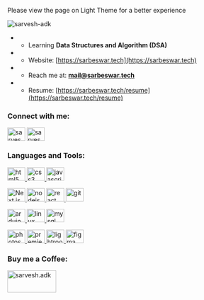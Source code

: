  Please view the page on Light Theme for a better experience 
<p align="left"> <img src="https://komarev.com/ghpvc/?username=sarvesh-adk&label=Profile%20views&color=2c2c2a&style=button" alt="sarvesh-adk" /> </p>

- - Learning  **Data Structures and Algorithm (DSA)**

- - Website: [https://sarbeswar.tech](https://sarbeswar.tech)

- - Reach me at:  **mail@sarbeswar.tech**

- - Resume:  [https://sarbeswar.tech/resume](https://sarbeswar.tech/resume)

<h3 align="left">Connect with me:</h3>
<p align="left">
<a href="https://linkedin.com/in/sarvesh-adk" target="blank"><img align="center" src="https://cdn.jsdelivr.net/npm/simple-icons@3.0.1/icons/linkedin.svg" alt="sarvesh-adk" height="30" width="40" /></a>
<a href="https://instagram.com/sarvesh.adk" target="blank"><img align="center" src="https://cdn.jsdelivr.net/npm/simple-icons@3.0.1/icons/instagram.svg"alt="sarvesh.adk" height="30" width="40" /></a>
</p>

<h3 align="left">Languages and Tools:</h3>
<p align="left"> 
  <a href="https://www.w3.org/html/" target="_blank" rel="noreferrer"> <img src="https://cdn.jsdelivr.net/npm/simple-icons@3.0.1/icons/html5.svg" alt="html5" width="40" height="30"/> </a>
  <a href="https://www.w3schools.com/css/" target="_blank" rel="noreferrer"> <img src="https://cdn.jsdelivr.net/npm/simple-icons@3.0.1/icons/css3.svg" alt="css3" width="40" height="30"/> </a> 
  <a href="https://developer.mozilla.org/en-US/docs/Web/JavaScript" target="_blank" rel="noreferrer"> <img src="https://cdn.jsdelivr.net/npm/simple-icons@3.0.1/icons/javascript.svg" alt="javascript" width="40" height="30"/> </a>
 
  <a href="https://nextjs.org/" target="_blank" rel="noreferrer"> <img src="https://cdn.jsdelivr.net/npm/simple-icons@3.0.1/icons/next-dot-js.svg" alt="Next.js" width="40" height="30"/> </a> 
  <a href="https://nodejs.org" target="_blank" rel="noreferrer"> <img src="https://cdn.jsdelivr.net/npm/simple-icons@3.0.1/icons/node-dot-js.svg" alt="nodejs" width="40" height="30"/> </a>
   <a href="https://reactjs.org/" target="_blank" rel="noreferrer"> <img src="https://cdn.jsdelivr.net/npm/simple-icons@3.0.1/icons/react.svg" alt="react" width="40" height="30"/> </a>
  <a href="https://git-scm.com/" target="_blank" rel="noreferrer"> <img src="https://cdn.jsdelivr.net/npm/simple-icons@3.0.1/icons/git.svg" alt="git" width="40" height="30"/> </a>

  <a href="https://www.arduino.cc/" target="_blank" rel="noreferrer"> <img src="https://cdn.jsdelivr.net/npm/simple-icons@3.0.1/icons/arduino.svg" alt="arduino" width="40" height="30"/> </a>
  <a href="https://www.linux.org/" target="_blank" rel="noreferrer"> <img src="https://cdn.jsdelivr.net/npm/simple-icons@3.0.1/icons/linux.svg" alt="linux" width="40" height="30"/> </a> 
  <a href="https://www.mysql.com/" target="_blank" rel="noreferrer"> <img src="https://cdn.jsdelivr.net/npm/simple-icons@3.0.1/icons/mysql.svg" alt="mysql" width="40" height="30"/> </a>
  
<a href="https://www.photoshop.com/en" target="_blank" rel="noreferrer"> <img src="https://cdn.jsdelivr.net/npm/simple-icons@3.0.1/icons/adobephotoshop.svg" alt="photoshop" width="40" height="30"/> </a> 
<a href="https://www.adobe.com/en" target="_blank" rel="noreferrer"> <img src="https://cdn.jsdelivr.net/npm/simple-icons@3.0.1/icons/adobepremierepro.svg" alt="premiere pro" width="40" height="30"/> </a> 
<a href="https://www.adobe.com/en" target="_blank" rel="noreferrer"> <img src="https://cdn.jsdelivr.net/npm/simple-icons@3.0.1/icons/adobelightroomcc.svg" alt="lightroom" width="40" height="30"/> </a>
<a href="https://www.figma.com/" target="_blank" rel="noreferrer"> <img src="https://cdn.jsdelivr.net/npm/simple-icons@3.0.1/icons/figma.svg" alt="figma" width="40" height="30"/> </a>
<h3 align="left">Buy me a Coffee:</h3>
<p><a href="https://www.buymeacoffee.com/sarvesh.adk"> <img align="left" src="https://cdn.jsdelivr.net/npm/simple-icons@3.0.1/icons/buymeacoffee.svg" height="50" width="110" alt="sarvesh.adk" /></a></p><br><br>
